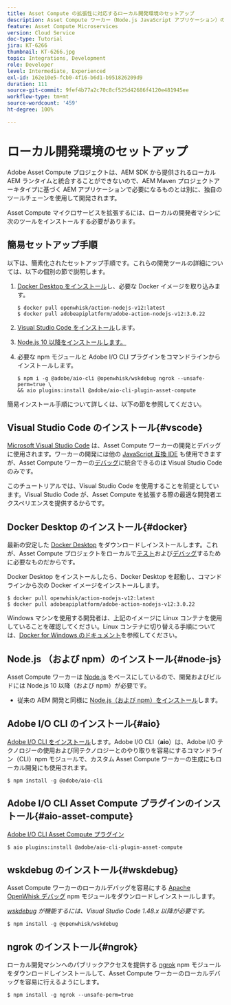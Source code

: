 ```yaml
---
title: Asset Compute の拡張性に対応するローカル開発環境のセットアップ
description: Asset Compute ワーカー（Node.js JavaScript アプリケーション）の開発には、Node.js や様々な npm モジュールから Docker Desktop や Microsoft Visual Studio Code に至るまで、従来の AEM 開発とは異なる特有の開発ツールが必要になります。
feature: Asset Compute Microservices
version: Cloud Service
doc-type: Tutorial
jira: KT-6266
thumbnail: KT-6266.jpg
topic: Integrations, Development
role: Developer
level: Intermediate, Experienced
exl-id: 162e10e5-fcb0-4f16-b6d1-b951826209d9
duration: 111
source-git-commit: 9fef4b77a2c70c8cf525d42686f4120e481945ee
workflow-type: tm+mt
source-wordcount: '459'
ht-degree: 100%

---
```


# ローカル開発環境のセットアップ

Adobe Asset Compute プロジェクトは、AEM SDK から提供されるローカル AEM ランタイムと統合することができないので、AEM Maven プロジェクトアーキタイプに基づく AEM アプリケーションで必要になるものとは別に、独自のツールチェーンを使用して開発されます。

Asset Compute マイクロサービスを拡張するには、ローカルの開発者マシンに次のツールをインストールする必要があります。

## 簡易セットアップ手順

以下は、簡素化されたセットアップ手順です。これらの開発ツールの詳細については、以下の個別の節で説明します。

1. [Docker Desktop をインストール](https://www.docker.com/products/docker-desktop)し、必要な Docker イメージを取り込みます。

   ```
   $ docker pull openwhisk/action-nodejs-v12:latest
   $ docker pull adobeapiplatform/adobe-action-nodejs-v12:3.0.22
   ```

1. [Visual Studio Code をインストール](https://code.visualstudio.com/download)します。
1. [Node.js 10 以降をインストールします。](../../local-development-environment/development-tools.md#node-js)
1. 必要な npm モジュールと Adobe I/O CLI プラグインをコマンドラインからインストールします。

   ```
   $ npm i -g @adobe/aio-cli @openwhisk/wskdebug ngrok --unsafe-perm=true \
   && aio plugins:install @adobe/aio-cli-plugin-asset-compute
   ```

簡易インストール手順について詳しくは、以下の節を参照してください。

## Visual Studio Code のインストール{#vscode}

[Microsoft Visual Studio Code](https://code.visualstudio.com/download) は、Asset Compute ワーカーの開発とデバッグに使用されます。ワーカーの開発には他の [JavaScript 互換 IDE](../../local-development-environment/development-tools.md#set-up-the-development-ide) も使用できますが、Asset Compute ワーカーの[デバッグ](../test-debug/debug.md)に統合できるのは Visual Studio Code のみです。

このチュートリアルでは、Visual Studio Code を使用することを前提としています。Visual Studio Code が、Asset Compute を拡張する際の最適な開発者エクスペリエンスを提供するからです。

## Docker Desktop のインストール{#docker}

最新の安定した [Docker Desktop](https://www.docker.com/products/docker-desktop) をダウンロードしインストールします。これが、Asset Compute プロジェクトをローカルで[テスト](../test-debug/test.md)および[デバッグ](../test-debug/debug.md)するために必要なものだからです。

Docker Desktop をインストールしたら、Docker Desktop を起動し、コマンドラインから次の Docker イメージをインストールします。

```
$ docker pull openwhisk/action-nodejs-v12:latest
$ docker pull adobeapiplatform/adobe-action-nodejs-v12:3.0.22
```

Windows マシンを使用する開発者は、上記のイメージに Linux コンテナを使用していることを確認してください。Linux コンテナに切り替える手順については、[Docker for Windows のドキュメント](https://docs.docker.com/docker-for-windows/)を参照してください。

## Node.js （および npm）のインストール{#node-js}

Asset Compute ワーカーは [Node.js](https://nodejs.org/) をベースにしているので、開発およびビルドには Node.js 10 以降（および npm）が必要です。

+ 従来の AEM 開発と同様に [Node.js（および npm）をインストール](../../local-development-environment/development-tools.md#node-js)します。

## Adobe I/O CLI のインストール{#aio}

[Adobe I/O CLI をインストール](../../local-development-environment/development-tools.md#aio-cli)します。Adobe I/O CLI（__aio__）は、Adobe I/O テクノロジーの使用および同テクノロジーとのやり取りを容易にするコマンドライン（CLI）npm モジュールで、カスタム Asset Compute ワーカーの生成にもローカル開発にも使用されます。

```
$ npm install -g @adobe/aio-cli
```

## Adobe I/O CLI Asset Compute プラグインのインストール{#aio-asset-compute}

[Adobe I/O CLI Asset Compute プラグイン](https://github.com/adobe/aio-cli-plugin-asset-compute)

```
$ aio plugins:install @adobe/aio-cli-plugin-asset-compute
```

## wskdebug のインストール{#wskdebug}

Asset Compute ワーカーのローカルデバッグを容易にする [Apache OpenWhisk デバッグ](https://www.npmjs.com/package/@openwhisk/wskdebug) npm モジュールをダウンロードしインストールします。

_[wskdebug](#wskdebug) が機能するには、Visual Studio Code 1.48.x 以降が必要です。_

```
$ npm install -g @openwhisk/wskdebug
```

## ngrok のインストール{#ngrok}

ローカル開発マシンへのパブリックアクセスを提供する [ngrok](https://www.npmjs.com/package/ngrok) npm モジュールをダウンロードしインストールして、Asset Compute ワーカーのローカルデバッグを容易に行えるようにします。

```
$ npm install -g ngrok --unsafe-perm=true
```
